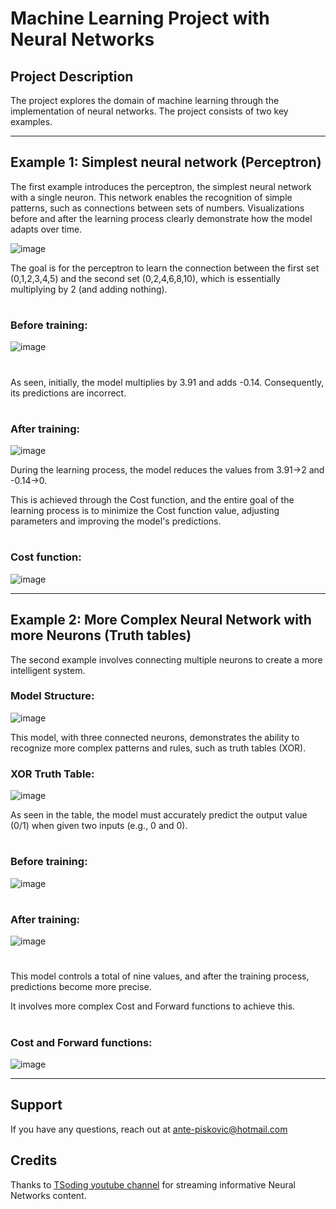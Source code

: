 # Machine Learning Project with Neural Networks

## Project Description
The project explores the domain of machine learning through the implementation of neural networks. The project consists of two key examples.

---

## Example 1: Simplest neural network (Perceptron)

The first example introduces the perceptron, the simplest neural network with a single neuron. This network enables the recognition of simple patterns, such as connections between sets of numbers. Visualizations before and after the learning process clearly demonstrate how the model adapts over time.

![image](https://github.com/AnteDev00/Machine-Learning-NN/assets/151842550/a1350c8e-3352-4088-a6d1-83f348767fa1)

The goal is for the perceptron to learn the connection between the first set (0,1,2,3,4,5) and the second set (0,2,4,6,8,10), which is essentially multiplying by 2 (and adding nothing).

#
### Before training:
![image](https://github.com/AnteDev00/Machine-Learning-NN/assets/151842550/396e103b-4b23-4415-93da-dad3c9e5ca02)
#

As seen, initially, the model multiplies by 3.91 and adds -0.14. Consequently, its predictions are incorrect.
#
### After training:
![image](https://github.com/AnteDev00/Machine-Learning-NN/assets/151842550/ba43ed70-9f99-45dc-9481-a74c71a12f4b)

During the learning process, the model reduces the values from 3.91->2 and -0.14->0. 

This is achieved through the Cost function, and the entire goal of the learning process is to minimize the Cost function value, adjusting parameters and improving the model's predictions.
#

### Cost function:
![image](https://github.com/AnteDev00/Machine-Learning-NN/assets/151842550/eb179e96-2072-4cec-adfd-660bfcfa7b7b)


---

## Example 2: More Complex Neural Network with more Neurons (Truth tables)

The second example involves connecting multiple neurons to create a more intelligent system.

### Model Structure:
![image](https://github.com/AnteDev00/Machine-Learning-NN/assets/151842550/8c72c3ac-6f21-4861-bd39-739e4ac3f38d)

This model, with three connected neurons, demonstrates the ability to recognize more complex patterns and rules, such as truth tables (XOR).

### XOR Truth Table:
![image](https://github.com/AnteDev00/Machine-Learning-NN/assets/151842550/8de4238b-45e3-4a27-ba6e-8a019b904dc1)

As seen in the table, the model must accurately predict the output value (0/1) when given two inputs (e.g., 0 and 0).
#
### Before training:
![image](https://github.com/AnteDev00/Machine-Learning-NN/assets/151842550/fae590a5-9d39-4973-8655-85b8e8baca41)
#
### After training:
![image](https://github.com/AnteDev00/Machine-Learning-NN/assets/151842550/c96e9dd7-28a9-4a51-ab0d-9ffa80648f3f)
#
This model controls a total of nine values, and after the training process, predictions become more precise. 

It involves more complex Cost and Forward functions to achieve this.
#
### Cost and Forward functions:
![image](https://github.com/AnteDev00/Machine-Learning-NN/assets/151842550/b61d6fbf-70f8-4ab3-b89c-fc72cf5f803c)

--- 

## Support
If you have any questions, reach out at [ante-piskovic@hotmail.com](mailto:ante-piskovic@hotmail.com)


## Credits
Thanks to [TSoding youtube channel](https://www.youtube.com/@TsodingDaily) for streaming informative Neural Networks content. 

